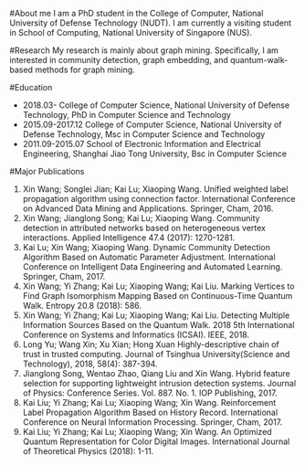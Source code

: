 #About me
I am a PhD student in the College of Computer, National University of Defense Technology (NUDT). I am currently a visiting student in School of Computing, National University of Singapore (NUS).

#Research
My research is mainly about graph mining. Specifically, I am interested in community detection, graph embedding, and quantum-walk-based methods for graph mining.

#Education
- 2018.03- College of Computer Science, National University of Defense Technology, PhD in Computer Science and Technology
- 2015.09-2017.12 College of Computer Science, National University of Defense Technology, Msc in Computer Science and Technology
- 2011.09-2015.07 School of Electronic Information and Electrical Engineering, Shanghai Jiao Tong University, Bsc in Computer Science

#Major Publications
1. Xin Wang; Songlei Jian; Kai Lu; Xiaoping Wang. Unified weighted label propagation algorithm using connection factor. International Conference on Advanced Data Mining and Applications. Springer, Cham, 2016.
2. Xin Wang; Jianglong Song; Kai Lu; Xiaoping Wang. Community detection in attributed networks based on heterogeneous vertex interactions. Applied Intelligence 47.4 (2017): 1270-1281.
3. Kai Lu; Xin Wang; Xiaoping Wang. Dynamic Community Detection Algorithm Based on Automatic Parameter Adjustment. International Conference on Intelligent Data Engineering and Automated Learning. Springer, Cham, 2017.
4. Xin Wang; Yi Zhang; Kai Lu; Xiaoping Wang; Kai Liu. Marking Vertices to Find Graph Isomorphism Mapping Based on Continuous-Time Quantum Walk. Entropy 20.8 (2018): 586.
5. Xin Wang; Yi Zhang; Kai Lu; Xiaoping Wang; Kai Liu. Detecting Multiple Information Sources Based on the Quantum Walk. 2018 5th International Conference on Systems and Informatics (ICSAI). IEEE, 2018.
6. Long Yu; Wang Xin; Xu Xian; Hong Xuan Highly-descriptive chain of trust in trusted computing. Journal of Tsinghua University(Science and Technology), 2018, 58(4): 387-394.
7. Jianglong Song, Wentao Zhao, Qiang Liu and Xin Wang. Hybrid feature selection for supporting lightweight intrusion detection systems. Journal of Physics: Conference Series. Vol. 887. No. 1. IOP Publishing, 2017.
8. Kai Liu; Yi Zhang; Kai Lu; Xiaoping Wang; Xin Wang. Reinforcement Label Propagation Algorithm Based on History Record. International Conference on Neural Information Processing. Springer, Cham, 2017.
9. Kai Liu; Yi Zhang; Kai Lu; Xiaoping Wang; Xin Wang. An Optimized Quantum Representation for Color Digital Images. International Journal of Theoretical Physics (2018): 1-11. 
